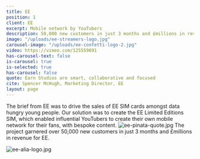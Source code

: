 ```yaml
---
title: EE
position: 1
client: EE
excerpt: Mobile network by YouTubers
description: 50,000 new customers in just 3 months and £millions in revenue for EE
image: "/uploads/ee-streamers-logo.jpg"
carousel-image: "/uploads/ee-confetti-logo-2.jpg"
video: https://vimeo.com/125559691
has-carousel-text: false
is-carousel: true
is-selected: true
has-carousel: false
quote: Earn Studios are smart, collaborative and focused
cite: Spencer McHugh, Marketing Director, EE
layout: page
---
```


The brief from EE was to drive the sales of EE SIM cards amongst data hungry young people. Our solution was to create the EE Limited Editions SIM, which enabled influential YouTubers to create their own mobile network for their fans, with bespoke content.
![ee-pinata-quote.jpg](/uploads/ee-pinata-quote.jpg)
The project garnered over 50,000 new customers in just 3 months and £millions in revenue for EE.

![ee-alia-logo.jpg](/uploads/ee-alia-logo.jpg)
